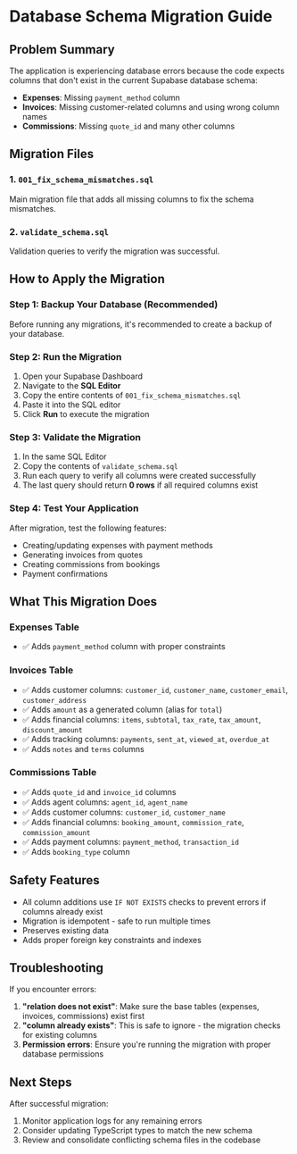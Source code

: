 # Database Schema Migration Guide

## Problem Summary
The application is experiencing database errors because the code expects columns that don't exist in the current Supabase database schema:

- **Expenses**: Missing `payment_method` column
- **Invoices**: Missing customer-related columns and using wrong column names
- **Commissions**: Missing `quote_id` and many other columns

## Migration Files

### 1. `001_fix_schema_mismatches.sql`
Main migration file that adds all missing columns to fix the schema mismatches.

### 2. `validate_schema.sql`
Validation queries to verify the migration was successful.

## How to Apply the Migration

### Step 1: Backup Your Database (Recommended)
Before running any migrations, it's recommended to create a backup of your database.

### Step 2: Run the Migration

1. Open your Supabase Dashboard
2. Navigate to the **SQL Editor**
3. Copy the entire contents of `001_fix_schema_mismatches.sql`
4. Paste it into the SQL editor
5. Click **Run** to execute the migration

### Step 3: Validate the Migration

1. In the same SQL Editor
2. Copy the contents of `validate_schema.sql`
3. Run each query to verify all columns were created successfully
4. The last query should return **0 rows** if all required columns exist

### Step 4: Test Your Application

After migration, test the following features:
- Creating/updating expenses with payment methods
- Generating invoices from quotes
- Creating commissions from bookings
- Payment confirmations

## What This Migration Does

### Expenses Table
- ✅ Adds `payment_method` column with proper constraints

### Invoices Table
- ✅ Adds customer columns: `customer_id`, `customer_name`, `customer_email`, `customer_address`
- ✅ Adds `amount` as a generated column (alias for `total`)
- ✅ Adds financial columns: `items`, `subtotal`, `tax_rate`, `tax_amount`, `discount_amount`
- ✅ Adds tracking columns: `payments`, `sent_at`, `viewed_at`, `overdue_at`
- ✅ Adds `notes` and `terms` columns

### Commissions Table
- ✅ Adds `quote_id` and `invoice_id` columns
- ✅ Adds agent columns: `agent_id`, `agent_name`
- ✅ Adds customer columns: `customer_id`, `customer_name`
- ✅ Adds financial columns: `booking_amount`, `commission_rate`, `commission_amount`
- ✅ Adds payment columns: `payment_method`, `transaction_id`
- ✅ Adds `booking_type` column

## Safety Features

- All column additions use `IF NOT EXISTS` checks to prevent errors if columns already exist
- Migration is idempotent - safe to run multiple times
- Preserves existing data
- Adds proper foreign key constraints and indexes

## Troubleshooting

If you encounter errors:

1. **"relation does not exist"**: Make sure the base tables (expenses, invoices, commissions) exist first
2. **"column already exists"**: This is safe to ignore - the migration checks for existing columns
3. **Permission errors**: Ensure you're running the migration with proper database permissions

## Next Steps

After successful migration:
1. Monitor application logs for any remaining errors
2. Consider updating TypeScript types to match the new schema
3. Review and consolidate conflicting schema files in the codebase